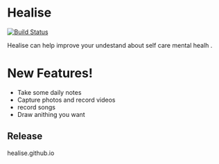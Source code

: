 # Healise

[![Build Status](https://travis-ci.org/joemccann/dillinger.svg?branch=master)](https://travis-ci.org/joemccann/dillinger)

Healise can help improve your undestand about self care mental healh .


# New Features!

  - Take some daily notes
  - Capture photos and record videos
  - record songs
  - Draw anithing you want

Release
----

healise.github.io

